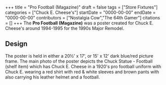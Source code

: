 +++
title = "Pro Football (Magazine)"
draft = false
tags = ["Store Fixtures"]
categories = ["Chuck E. Cheese's"]
startDate = "0000-00-00"
endDate = "0000-00-00"
contributors = ["Nostalgia Cow","The 64th Gamer"]
citations = []
+++
The **Pro Football (Magazine)** was a poster created for Chuck E. Cheese's around 1994-1995 for the 1990s Major Remodel.

## Design

The poster is held in either a 20½' x 17', or 15' x 12' dark blue/red picture frame. The main photo of the poster depicts the Chuck Statue - Football (shelf item) which has Chuck E. Cheese in a 1920's pro football uniform with Chuck E. wearing a red shirt with red & white sleeves and brown pants with also carrying his leather helmet and a football.
